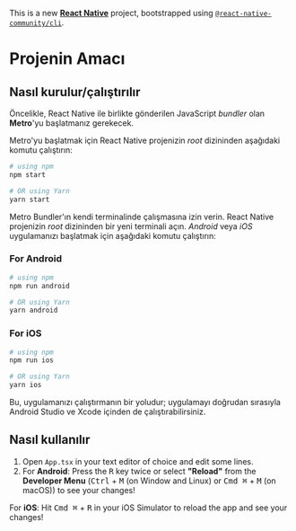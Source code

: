 This is a new [**React Native**](https://reactnative.dev) project, bootstrapped using [`@react-native-community/cli`](https://github.com/react-native-community/cli).

# Projenin Amacı



## Nasıl kurulur/çalıştırılır

Öncelikle, React Native ile birlikte gönderilen JavaScript _bundler_ olan **Metro**'yu başlatmanız gerekecek.

Metro'yu başlatmak için React Native projenizin _root_ dizininden aşağıdaki komutu çalıştırın:

```bash
# using npm
npm start

# OR using Yarn
yarn start
```
Metro Bundler'ın kendi terminalinde çalışmasına izin verin. React Native projenizin _root_ dizininden bir yeni terminali açın. _Android_ veya _iOS_ uygulamanızı başlatmak için aşağıdaki komutu çalıştırın:
### For Android

```bash
# using npm
npm run android

# OR using Yarn
yarn android
```

### For iOS

```bash
# using npm
npm run ios

# OR using Yarn
yarn ios
```
Bu, uygulamanızı çalıştırmanın bir yoludur; uygulamayı doğrudan sırasıyla Android Studio ve Xcode içinden de çalıştırabilirsiniz.

## Nasıl kullanılır


1. Open `App.tsx` in your text editor of choice and edit some lines.
2. For **Android**: Press the <kbd>R</kbd> key twice or select **"Reload"** from the **Developer Menu** (<kbd>Ctrl</kbd> + <kbd>M</kbd> (on Window and Linux) or <kbd>Cmd ⌘</kbd> + <kbd>M</kbd> (on macOS)) to see your changes!

 For **iOS**: Hit <kbd>Cmd ⌘</kbd> + <kbd>R</kbd> in your iOS Simulator to reload the app and see your changes!



